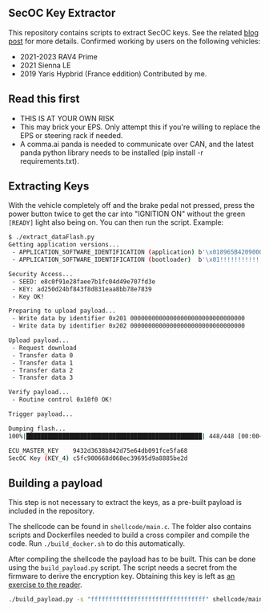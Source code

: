 ## SecOC Key Extractor

This repository contains scripts to extract SecOC keys. See the related [blog post](https://icanhack.nl/blog/secoc-key-extraction/) for more details. Confirmed working by users on the following vehicles:
 - 2021-2023 RAV4 Prime
 - 2021 Sienna LE
 - 2019 Yaris Hypbrid (France eddition) Contributed by me.

## Read this first
 - THIS IS AT YOUR OWN RISK
 - This may brick your EPS. Only attempt this if you're willing to replace the EPS or steering rack if needed.
 - A comma.ai panda is needed to communicate over CAN, and the latest panda python library needs to be installed (pip install -r requirements.txt).

## Extracting Keys

With the vehicle completely off and the brake pedal not pressed, press the power button twice to get the car into "IGNITION ON" without the green `[READY]` light also being on. You can then run the script. Example:

```bash
$ ./extract_dataFlash.py
Getting application versions...
 - APPLICATION_SOFTWARE_IDENTIFICATION (application) b'\x018965B4209000\x00\x00\x00\x00'
 - APPLICATION_SOFTWARE_IDENTIFICATION (bootloader)  b'\x01!!!!!!!!!!!!!!!!'

Security Access...
 - SEED: e8c0f91e28faee7b1fc04d49e707fd3e
 - KEY: ad250d24bf843f8d831eaa8bb78e7839
 - Key OK!

Preparing to upload payload...
 - Write data by identifier 0x201 00000000000000000000000000000000
 - Write data by identifier 0x202 00000000000000000000000000000000

Upload payload...
 - Request download
 - Transfer data 0
 - Transfer data 1
 - Transfer data 2
 - Transfer data 3

Verify payload...
 - Routine control 0x10f0 OK!

Trigger payload...

Dumping flash...
100%|█████████████████████████████████████████████████| 448/448 [00:00<00:00, 15230.75it/s]

ECU_MASTER_KEY    9432d3638b842d75e64db091fce5fa68
SecOC Key (KEY_4) c5fc900668d068ec39695d9a8885be2d
```


## Building a payload
This step is not necessary to extract the keys, as a pre-built payload is included in the repository.

The shellcode can be found in `shellcode/main.c`. The folder also contains scripts and Dockerfiles needed to build a cross compiler and compile the code. Run `./build_docker.sh` to do this automatically.

After compiling the shellcode the payload has to be built. This can be done using the `build_payload.py` script. The script needs a secret from the firmware to derive the encryption key. Obtaining this key is left as [an exercise to the reader](https://icanhack.nl/blog/rh850-glitch/).

```bash
./build_payload.py -s "ffffffffffffffffffffffffffffffff" shellcode/main.bin
```